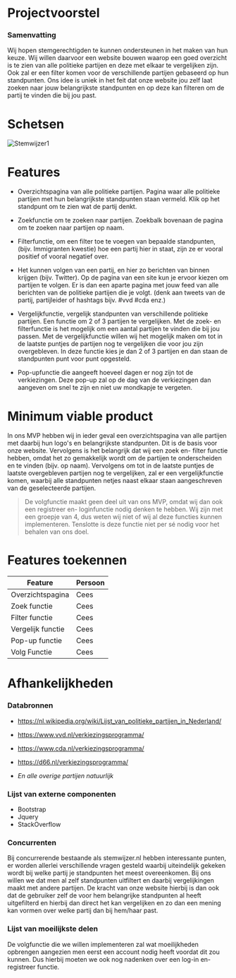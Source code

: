 # Projectvoorstel

### Samenvatting
Wij hopen stemgerechtigden te kunnen ondersteunen in het maken van hun keuze. Wij willen daarvoor een website bouwen waarop een goed overzicht is te zien van alle politieke partijen en deze met elkaar te vergelijken zijn. Ook zal er een filter komen voor de verschillende partijen gebaseerd op hun standpunten. Ons idee is uniek in het feit dat onze website jou zelf laat zoeken naar jouw belangrijkste standpunten en op deze kan filteren om de partij te vinden die bij jou past.

# Schetsen
![Stemwijzer1](Projectvoorstel/Stemwijzer1.png)


# Features

- Overzichtspagina van alle politieke partijen. Pagina waar alle politieke partijen met hun belangrijkste standpunten staan vermeld. Klik op het standpunt om te zien wat de partij denkt.

- Zoekfunctie om te zoeken naar partijen. Zoekbalk bovenaan de pagina om te zoeken naar partijen op naam.

- Filterfunctie, om een filter toe te voegen van bepaalde standpunten, (bijv. Immigranten kwestie) hoe een partij hier in staat, zijn ze er vooral positief of vooral negatief over.

- Het kunnen volgen van een partij, en hier zo berichten van binnen krijgen (bijv. Twitter). Op de pagina van een site kun je ervoor kiezen om partijen te volgen. Er is dan een aparte pagina met jouw feed van alle berichten van de politieke partijen die je volgt. (denk aan tweets van de partij, partijleider of hashtags bijv. #vvd #cda enz.)

- Vergelijkfunctie, vergelijk standpunten van verschillende politieke partijen. Een functie om 2 of 3 partijen te vergelijken. Met de zoek- en filterfunctie is het mogelijk om een aantal partijen te vinden die bij jou passen. Met de vergelijkfunctie willen wij het mogelijk maken om tot in de laatste puntjes de partijen nog te vergelijken die voor jou zijn overgebleven. In deze functie kies je dan 2 of 3 partijen en dan staan de standpunten punt voor punt opgesteld.

- Pop-upfunctie die aangeeft hoeveel dagen er nog zijn tot de verkiezingen. Deze pop-up zal op de dag van de verkiezingen dan aangeven om snel te zijn en niet uw mondkapje te vergeten.

# Minimum viable product
In ons MVP hebben wij in ieder geval een overzichtspagina van alle partijen met daarbij hun logo's en belangrijkste standpunten. Dit is de basis voor onze website. Vervolgens is het belangrijk dat wij een zoek en- filter functie hebben, omdat het zo gemakkelijk wordt om de partijen te onderscheiden en te vinden (bijv. op naam). Vervolgens om tot in de laatste puntjes de laatste overgebleven partijen nog te vergelijken, zal er een vergelijkfunctie komen, waarbij alle standpunten netjes naast elkaar staan aangeschreven van de geselecteerde partijen.

> De volgfunctie maakt geen deel uit van ons MVP, omdat wij dan ook een
> registreer en- loginfunctie nodig denken te hebben. Wij zijn met een groepje
> van 4, dus weten wij niet of wij al deze functies kunnen implementeren. 
> Tenslotte is deze functie niet per sé nodig voor het behalen van ons doel.

# Features toekennen
| Feature | Persoon |
| ------ | ------ |
| Overzichtspagina | Cees |
| Zoek functie | Cees |
| Filter functie | Cees |
| Vergelijk functie | Cees |
| Pop-up functie | Cees |
| Volg Functie | Cees |


# Afhankelijkheden
### Databronnen
* https://nl.wikipedia.org/wiki/Lijst_van_politieke_partijen_in_Nederland/
- https://www.vvd.nl/verkiezingsprogramma/
* https://www.cda.nl/verkiezingsprogramma/
- https://d66.nl/verkiezingsprogramma/
* *En alle overige partijen natuurlijk*

### Lijst van externe componenten
* Bootstrap
* Jquery
* StackOverflow
### Concurrenten
Bij concurrerende bestaande als stemwijzer.nl hebben interessante punten, er worden allerlei verschillende vragen gesteld waarbij uiteindelijk gekeken wordt bij welke partij je standpunten het meest overeenkomen. Bij ons willen we dat men al zelf standpunten uitfiltert en daarbij vergelijkingen maakt met andere partijen.  De kracht van onze website hierbij is dan ook dat de gebruiker zelf de voor hem belangrijke standpunten al heeft uitgefilterd en hierbij dan direct het kan vergelijken en zo dan een mening kan vormen over welke partij dan bij hem/haar past.

### Lijst van moeilijkste delen
De volgfunctie die we willen implementeren zal wat moeilijkheden opbrengen aangezien men eerst een account nodig heeft voordat dit zou kunnen. Dus hierbij moeten we ook nog nadenken over een log-in en- registreer functie.
